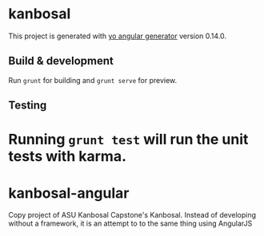 # kanbosal

This project is generated with [yo angular generator](https://github.com/yeoman/generator-angular)
version 0.14.0.

## Build & development

Run `grunt` for building and `grunt serve` for preview.

## Testing

Running `grunt test` will run the unit tests with karma.
=======
# kanbosal-angular
Copy project of ASU Kanbosal Capstone's Kanbosal. Instead of developing without a framework, it is an attempt to to the same thing using AngularJS
